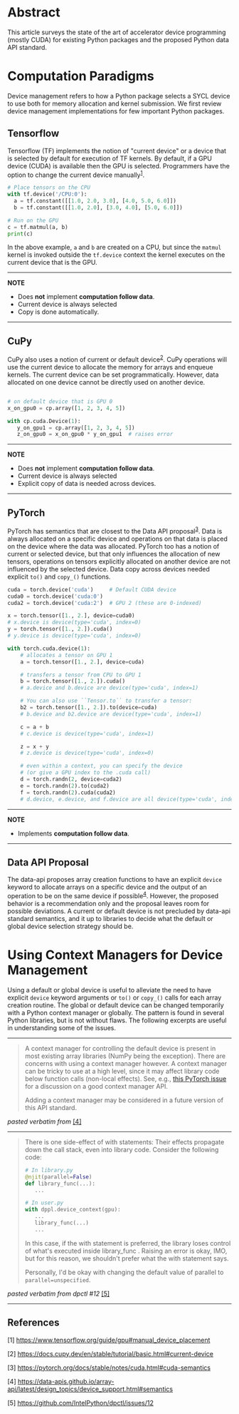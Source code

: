 # Abstract

This article surveys the state of the art of accelerator device programming
(mostly CUDA) for existing Python packages and the proposed Python data API
standard.

# Computation Paradigms

Device management refers to how a Python package selects a SYCL device to use
both for memory allocation and kernel submission. We first review device
management implementations for few important Python packages.

## Tensorflow

Tensorflow (TF) implements the notion of "current device" or a device that is
selected by default for execution of TF kernels. By default, if a GPU device
(CUDA) is available then the GPU is selected. Programmers have the option to
change the current device manually<sup>[1](#ref1)</sup>.

```python
# Place tensors on the CPU
with tf.device('/CPU:0'):
  a = tf.constant([[1.0, 2.0, 3.0], [4.0, 5.0, 6.0]])
  b = tf.constant([[1.0, 2.0], [3.0, 4.0], [5.0, 6.0]])

# Run on the GPU
c = tf.matmul(a, b)
print(c)
```

In the above example, `a` and `b` are created on a CPU, but since
the `matmul` kernel is invoked outside the `tf.device` context the kernel
executes on the current device that is the GPU.

---
**NOTE**

- Does **not** implement **computation follow data**.
- Current device is always selected
- Copy is done automatically.
---

## CuPy

CuPy also uses a notion of current or default device<sup>[2](#ref2)</sup>.
CuPy operations will use the current device to allocate the memory for arrays
and enqueue kernels. The current device can be set programmatically.
However, data allocated on one device cannot be directly used on another device.

```python

# on default device that is GPU 0
x_on_gpu0 = cp.array([1, 2, 3, 4, 5])

with cp.cuda.Device(1):
   y_on_gpu1 = cp.array([1, 2, 3, 4, 5])
   z_on_gpu0 = x_on_gpu0 * y_on_gpu1  # raises error
```
---
**NOTE**

- Does **not** implement **computation follow data**.
- Current device is always selected
- Explicit copy of data is needed across devices.
---

## PyTorch

PyTorch has semantics that are closest to the Data API
proposal<sup>[3](#ref3)</sup>. Data is always allocated on a specific device
and operations on that data is placed on the device where the data was
allocated. PyTorch too has a notion of
current or selected device, but that only influences the allocation of new
tensors, operations on tensors explicitly allocated on another device are
not influenced by the selected device. Data copy across devices needed explicit
`to()` and `copy_()` functions.

```python
cuda = torch.device('cuda')     # Default CUDA device
cuda0 = torch.device('cuda:0')
cuda2 = torch.device('cuda:2')  # GPU 2 (these are 0-indexed)

x = torch.tensor([1., 2.], device=cuda0)
# x.device is device(type='cuda', index=0)
y = torch.tensor([1., 2.]).cuda()
# y.device is device(type='cuda', index=0)

with torch.cuda.device(1):
    # allocates a tensor on GPU 1
    a = torch.tensor([1., 2.], device=cuda)

    # transfers a tensor from CPU to GPU 1
    b = torch.tensor([1., 2.]).cuda()
    # a.device and b.device are device(type='cuda', index=1)

    # You can also use ``Tensor.to`` to transfer a tensor:
    b2 = torch.tensor([1., 2.]).to(device=cuda)
    # b.device and b2.device are device(type='cuda', index=1)

    c = a + b
    # c.device is device(type='cuda', index=1)

    z = x + y
    # z.device is device(type='cuda', index=0)

    # even within a context, you can specify the device
    # (or give a GPU index to the .cuda call)
    d = torch.randn(2, device=cuda2)
    e = torch.randn(2).to(cuda2)
    f = torch.randn(2).cuda(cuda2)
    # d.device, e.device, and f.device are all device(type='cuda', index=2)
```

---
**NOTE**

- Implements **computation follow data**.
---


## Data API Proposal

The data-api proposes array creation functions to have an explicit `device`
keyword to allocate arrays on a specific device and the output of an operation
to be on the same device if possible<sup>[4](#ref4)</sup>. However, the
proposed behavior is a recommendation only and the proposal leaves room for
possible deviations. A current or default device is not precluded by
data-api standard semantics, and it up to libraries to decide what the default
or global device selection strategy should be.

# Using Context Managers for Device Management

Using a default or global device is useful to alleviate the need to have
explicit `device` keyword arguments or `to()` or `copy_()` calls for each array
creation routine. The global or default device can be changed temporarily with a
Python context manager or globally. The pattern is found in several Python
libraries, but is not without flaws. The following excerpts are useful in
understanding some of the issues.


---
> A context manager for controlling the default device is present in most existing array libraries (NumPy being the exception). There are concerns with using a context manager however. A context manager can be tricky to use at a high level, since it may affect library code below function calls (non-local effects). See, e.g., [this PyTorch issue](https://github.com/pytorch/pytorch/issues/27878) for a discussion on a good context manager API.
>
>Adding a context manager may be considered in a future version of this API standard.

*pasted verbatim from* [\[4\]](#ref4)

---
>There is one side-effect of with statements: Their effects propagate down the call stack, even into library code. Consider the following code:
>
> ```python
> # In library.py
> @njit(parallel=False)
> def library_func(...):
>    ...
>
> # In user.py
> with dppl.device_context(gpu):
>    ...
>    library_func(...)
>    ...
> ```
>
>In this case, if the with statement is preferred, the library loses control of what's executed inside library_func . Raising an error is okay, IMO, but for this reason, we shouldn't prefer what the with statement says.
>
>Personally, I'd be okay with changing the default value of parallel to `parallel=unspecified`.

*pasted verbatim from dpctl #12* [\[5\]](#ref4)

---

## References

<a name="ref1">[1]</a> https://www.tensorflow.org/guide/gpu#manual_device_placement

<a name="ref2">[2]</a> https://docs.cupy.dev/en/stable/tutorial/basic.html#current-device

<a name="ref3">[3]</a> https://pytorch.org/docs/stable/notes/cuda.html#cuda-semantics

<a name="ref4">[4]</a> https://data-apis.github.io/array-api/latest/design_topics/device_support.html#semantics

<a name="ref5">[5]</a> https://github.com/IntelPython/dpctl/issues/12